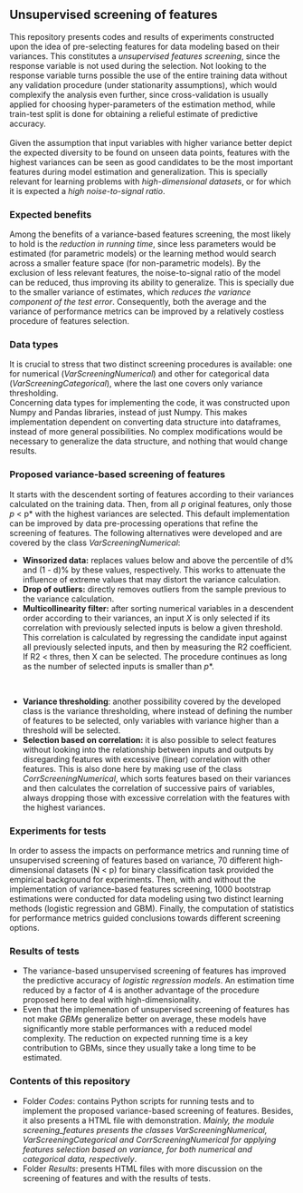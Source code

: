 ## Unsupervised screening of features

This repository presents codes and results of experiments constructed upon the idea of pre-selecting features for data modeling based on their variances. This constitutes a *unsupervised features screening*, since the response variable is not used during the selection. Not looking to the response variable turns possible the use of the entire training data without any validation procedure (under stationarity assumptions), which would complexify the analysis even further, since cross-validation is usually applied for choosing hyper-parameters of the estimation method, while train-test split is done for obtaining a relieful estimate of predictive accuracy.
<br>
<br>
Given the assumption that input variables with higher variance better depict the expected diversity to be found on unseen data points, features with the highest variances can be seen as good candidates to be the most important features during model estimation and generalization. This is specially relevant for learning problems with *high-dimensional datasets*, or for which it is expected a *high noise-to-signal ratio*.
<br>

### Expected benefits
Among the benefits of a variance-based features screening, the most likely to hold is the *reduction in running time*, since less parameters would be estimated (for parametric models) or the learning method would search across a smaller feature space (for non-parametric models). By the exclusion of less relevant features, the noise-to-signal ratio of the model can be reduced, thus improving its ability to generalize. This is specially due to the smaller variance of estimates, which *reduces the variance component of the test error*. Consequently, both the average and the variance of performance metrics can be improved by a relatively costless procedure of features selection.
<br>

### Data types
It is crucial to stress that two distinct screening procedures is available: one for numerical (*VarScreeningNumerical*) and other for categorical data (*VarScreeningCategorical*), where the last one covers only variance thresholding.
<br>
Concerning data types for implementing the code, it was constructed upon Numpy and Pandas libraries, instead of just Numpy. This makes implementation dependent on converting data structure into dataframes, instead of more general possibilities. No complex modifications would be necessary to generalize the data structure, and nothing that would change results.
<br>

### Proposed variance-based screening of features
It starts with the descendent sorting of features according to their variances calculated on the training data. Then, from all *p* original features, only those *p* < p* with the highest variances are selected. This default implementation can be improved by data pre-processing operations that refine the screening of features. The following alternatives were developed and are covered by the class *VarScreeningNumerical*:
* **Winsorized data:** replaces values below and above the percentile of d% and (1 - d)% by these values, respectively. This works to attenuate the influence of extreme values that may distort the variance calculation.
* **Drop of outliers:** directly removes outliers from the sample previous to the variance calculation.
* **Multicollinearity filter:** after sorting numerical variables in a descendent order according to their variances, an input *X*  is only selected if its correlation with previously selected inputs is below a given threshold. This correlation is calculated by regressing the candidate input against all previously selected inputs, and then by measuring the R2 coefficient. If R2 < thres, then X can be selected. The procedure continues as long as the number of selected inputs is smaller than *p**.
<br>

* **Variance thresholding**: another possibility covered by the developed class is the variance thresholding, where instead of defining the number of features to be selected, only variables with variance higher than a threshold will be selected.
* **Selection based on correlation:** it is also possible to select features without looking into the relationship between inputs and outputs by disregarding features with excessive (linear) correlation with other features. This is also done here by making use of the class *CorrScreeningNumerical*, which sorts features based on their variances and then calculates the correlation of successive pairs of variables, always dropping those with excessive correlation with the features with the highest variances.

### Experiments for tests
In order to assess the impacts on performance metrics and running time of unsupervised screening of features based on variance, 70 different high-dimensional datasets (N < p) for binary classification task provided the empirical background for experiments. Then, with and without the implementation of variance-based features screening, 1000 bootstrap estimations were conducted for data modeling using two distinct learning methods (logistic regression and GBM). Finally, the computation of statistics for performance metrics guided conclusions towards different screening options.
<br>

### Results of tests
* The variance-based unsupervised screening of features has improved the predictive accuracy of *logistic regression models*. An estimation time reduced by a factor of 4 is another advantage of the procedure proposed here to deal with high-dimensionality.
* Even that the implemenation of unsupervised screening of features has not make *GBMs* generalize better on average, these models have significantly more stable performances with a reduced model complexity. The reduction on expected running time is a key contribution to GBMs, since they usually take a long time to be estimated.

### Contents of this repository
* Folder *Codes*: contains Python scripts for running tests and to implement the proposed variance-based screening of features. Besides, it also presents a HTML file with demonstration. *Mainly, the module screening_features presents the classes VarScreeningNumerical, VarScreeningCategorical and CorrScreeningNumerical for applying features selection based on variance, for both numerical and categorical data, respectively*.
* Folder *Results*: presents HTML files with more discussion on the screening of features and with the results of tests.
